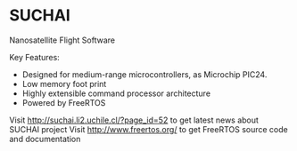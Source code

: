 SUCHAI
======

Nanosatellite Flight Software

Key Features:
* Designed for medium-range microcontrollers, as Microchip PIC24.
* Low memory foot print
* Highly extensible command processor architecture
* Powered by FreeRTOS

Visit http://suchai.li2.uchile.cl/?page_id=52 to get latest news about SUCHAI project
Visit http://www.freertos.org/ to get FreeRTOS source code and documentation
